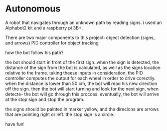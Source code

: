 # Autonomous
A robot that navigates through an unknown path by reading signs.
i used an Alphabot2 kit and a raspberry pi 3B+.

There are two major components to this project:
object detection (signs, and arrows)
PID controller for object tracking

how the bot follow his path?

the bot should start in front of the first sign.
when the sign is detected, the distance of the sign from the bot is calculated, as well as the signs location relative to the frame.
taking theese inputs in consideration, the PID controller computes the output for each wheel in order to drive corectlly.
when the distance is lower than 50 cm, the bot will read his new direction off the sign.
then the bot will start turning and look for the next sign, when detecte- the bot will go through this procces.
eventually, the bot will arrive at the stop sign and stop the program.

the signs should be painted in marker yellow, and the direcions are arrows that are pointing right or left.
the stop sign is a circle.

have fun!


